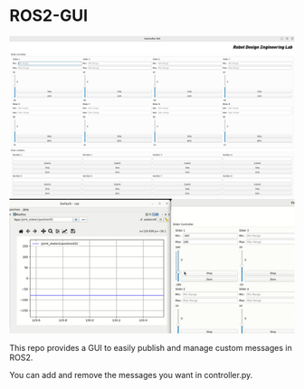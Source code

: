 # ROS2-GUI
![Full Screen](assets/full_pic.png)
![RQT plot](assets/rqt.gif)

This repo provides a GUI to easily publish and manage custom messages in ROS2.

You can add and remove the messages you want in controller.py.
